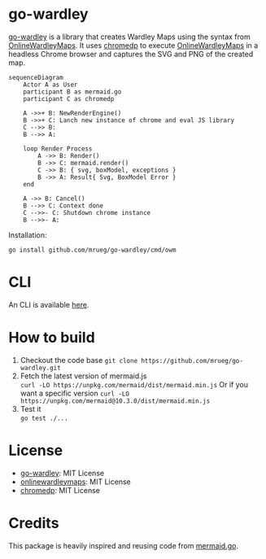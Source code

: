 # go-wardley 

[go-wardley][] is a library that creates Wardley Maps using the syntax from [OnlineWardleyMaps][].
It uses [chromedp][] to execute [OnlineWardleyMaps][] in a headless Chrome browser and captures the SVG and PNG of the created map.

```wardleymap
sequenceDiagram
    Actor A as User
    participant B as mermaid.go
    participant C as chromedp

    A ->>+ B: NewRenderEngine()
    B ->>+ C: Lanch new instance of chrome and eval JS library
    C -->> B: 
    B -->> A: 
    
    loop Render Process
        A ->> B: Render()
        B ->> C: mermaid.render()
        C ->> B: { svg, boxModel, exceptions }
        B ->> A: Result{ Svg, BoxModel Error }
    end

    A ->> B: Cancel()
    B -->> C: Context done
    C -->>- C: Shutdown chrome instance
    B -->>- A: 
```

Installation:

```shell
go install github.com/mrueg/go-wardley/cmd/owm
```

# CLI
An CLI is available [here](cmd/main.go).

# How to build

1. Checkout the code base
   `git clone https://github.com/mrueg/go-wardley.git`
2. Fetch the latest version of mermaid.js  
    `curl -LO https://unpkg.com/mermaid/dist/mermaid.min.js`
    Or if you want a specific version
    `curl -LO https://unpkg.com/mermaid@10.3.0/dist/mermaid.min.js`
3. Test it  
   `go test ./...`

# License

- [go-wardley][]: MIT License
- [onlinewardleymaps][]: MIT License
- [chromedp][]: MIT License
 
# Credits

This package is heavily inspired and reusing code from [mermaid.go](https://github.com/dreampuf/mermaid.go).

[go-wardley]: https://github.com/mrueg/go-wardley
[onlinewardleymaps]: https://github.com/damonsk/onlinewardleymaps
[chromedp]: https://github.com/chromedp/chromedp

